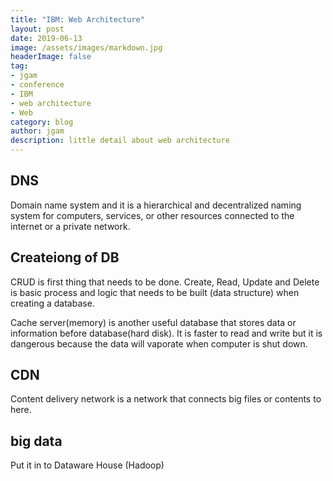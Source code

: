 ```yaml
---
title: "IBM: Web Architecture"
layout: post
date: 2019-06-13
image: /assets/images/markdown.jpg
headerImage: false
tag:
- jgam
- conference
- IBM
- web architecture
- Web
category: blog
author: jgam
description: little detail about web architecture
---
```


## DNS

Domain name system and it is a hierarchical and decentralized naming system for computers, services, or other resources connected to the internet or a private network.

## Createiong of DB

CRUD is first thing that needs to be done. Create, Read, Update and Delete is basic process and logic that needs to be built (data structure) when creating a database.

Cache server(memory) is another useful database that stores data or information before database(hard disk). It is faster to read and write but it is dangerous because the data will vaporate when computer is shut down.

## CDN

Content delivery network is a network that connects big files or contents to here.

## big data

Put it in to Dataware House (Hadoop)
